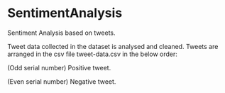 # SentimentAnalysis
Sentiment Analysis based on tweets.

Tweet data collected in the dataset is analysed and cleaned.
Tweets are arranged in the csv file tweet-data.csv in the below order:

(Odd serial number) Positive tweet.

(Even serial number) Negative tweet.
